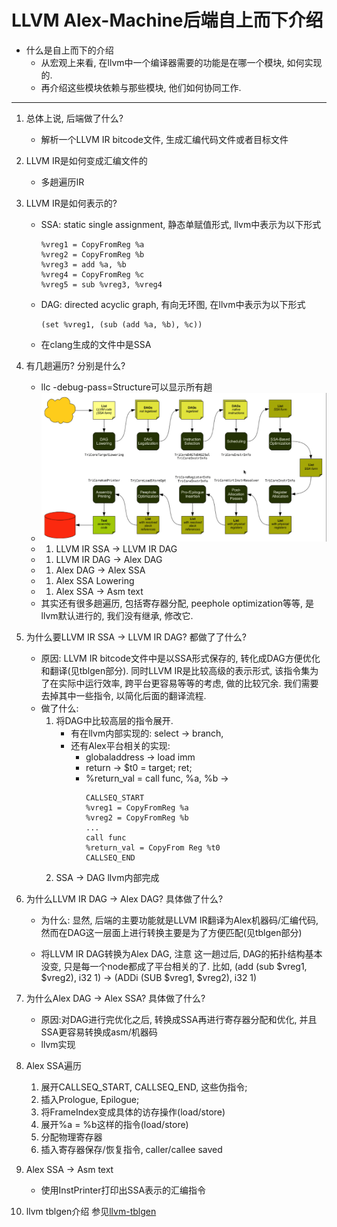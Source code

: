 # LLVM Alex-Machine后端自上而下介绍

- 什么是自上而下的介绍
    - 从宏观上来看, 在llvm中一个编译器需要的功能是在哪一个模块, 如何实现的.
    - 再介绍这些模块依赖与那些模块, 他们如何协同工作.
    
---

1. 总体上说, 后端做了什么?
    - 解析一个LLVM IR bitcode文件, 生成汇编代码文件或者目标文件
    
1. LLVM IR是如何变成汇编文件的
    - 多趟遍历IR  
    
1. LLVM IR是如何表示的?
    - SSA: static single assignment, 静态单赋值形式, llvm中表示为以下形式
        ```
        %vreg1 = CopyFromReg %a
        %vreg2 = CopyFromReg %b
        %vreg3 = add %a, %b
        %vreg4 = CopyFromReg %c
        %vreg5 = sub %vreg3, %vreg4
        ```
    - DAG: directed acyclic graph, 有向无环图, 在llvm中表示为以下形式
        ```
        (set %vreg1, (sub (add %a, %b), %c))
        ```
    - 在clang生成的文件中是SSA
    
1. 有几趟遍历? 分别是什么?
    - llc -debug-pass=Structure可以显示所有趟
    - ![passes](assets/passes.png)
    - 1. LLVM IR SSA -> LLVM IR DAG
    - 1. LLVM IR DAG -> Alex DAG
    - 1. Alex DAG -> Alex SSA
    - 1. Alex SSA Lowering
    - 1. Alex SSA -> Asm text
    - 其实还有很多趟遍历, 包括寄存器分配, peephole optimization等等, 是llvm默认进行的, 我们没有继承, 修改它.

1. 为什么要LLVM IR SSA -> LLVM IR DAG? 都做了了什么? 
    - 原因: LLVM IR bitcode文件中是以SSA形式保存的, 转化成DAG方便优化和翻译(见tblgen部分).
    同时LLVM IR是比较高级的表示形式, 该指令集为了在实际中运行效率, 跨平台更容易等等的考虑, 做的比较冗余.
    我们需要去掉其中一些指令, 以简化后面的翻译流程.
    - 做了什么: 
        1. 将DAG中比较高层的指令展开.
            - 有在llvm内部实现的: select -> branch,
            - 还有Alex平台相关的实现: 
                - globaladdress -> load imm
                - return -> $t0 =  target; ret;
                - %return_val = call func, %a, %b -> 
                    ```
                    CALLSEQ_START
                    %vreg1 = CopyFromReg %a
                    %vreg2 = CopyFromReg %b
                    ...
                    call func
                    %return_val = CopyFrom Reg %t0
                    CALLSEQ_END
                    ```
        2. SSA -> DAG llvm内部完成
        
1. 为什么LLVM IR DAG -> Alex DAG? 具体做了什么?
    - 为什么: 显然, 后端的主要功能就是LLVM IR翻译为Alex机器码/汇编代码, 
        然而在DAG这一层面上进行转换主要是为了方便匹配(见tblgen部分)
        
    - 将LLVM IR DAG转换为Alex DAG, 注意
        这一趟过后, DAG的拓扑结构基本没变, 只是每一个node都成了平台相关的了.
        比如, (add (sub $vreg1, $vreg2), i32 1) -> (ADDi (SUB $vreg1, $vreg2), i32 1)
        
1. 为什么Alex DAG -> Alex SSA? 具体做了什么?
    - 原因:对DAG进行完优化之后, 转换成SSA再进行寄存器分配和优化, 并且SSA更容易转换成asm/机器码
    - llvm实现
    
1. Alex SSA遍历
    1. 展开CALLSEQ_START, CALLSEQ_END, 这些伪指令;
    1. 插入Prologue, Epilogue;
    1. 将FrameIndex变成具体的访存操作(load/store)
    1. 展开%a = %b这样的指令(load/store)
    1. 分配物理寄存器
    1. 插入寄存器保存/恢复指令, caller/callee saved

1. Alex SSA -> Asm text
    - 使用InstPrinter打印出SSA表示的汇编指令
    
1. llvm tblgen介绍
    参见[llvm-tblgen](llvm-tblgen.md)